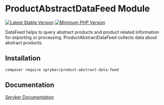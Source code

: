 # ProductAbstractDataFeed Module
[![Latest Stable Version](https://poser.pugx.org/spryker/product-abstract-data-feed/v/stable.svg)](https://packagist.org/packages/spryker/product-abstract-data-feed)
[![Minimum PHP Version](https://img.shields.io/badge/php-%3E%3D%208.3-8892BF.svg)](https://php.net/)

DataFeed helps to query abstract products and product related information for exporting or processing. ProductAbstractDataFeed collects data about abstract products.

## Installation

```
composer require spryker/product-abstract-data-feed
```

## Documentation

[Spryker Documentation](https://docs.spryker.com)
